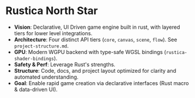 # Rustica North Star

-   **Vision**: Declarative, UI Driven game engine built in rust, with layered tiers for lower level integrations.
-   **Architecture**: Four distinct API tiers (`core`, `canvas`, `scene`, `flow`). See `project-structure.md`.
-   **GPU**: Modern WGPU backend with type-safe WGSL bindings (`rustica-shader-bindings`).
-   **Safety & Perf**: Leverage Rust's strengths.
-   **Structure**: Code, docs, and project layout optimized for clarity and automated understanding.
-   **Goal**: Enable rapid game creation via declarative interfaces (Rust macro & data-driven UI).
